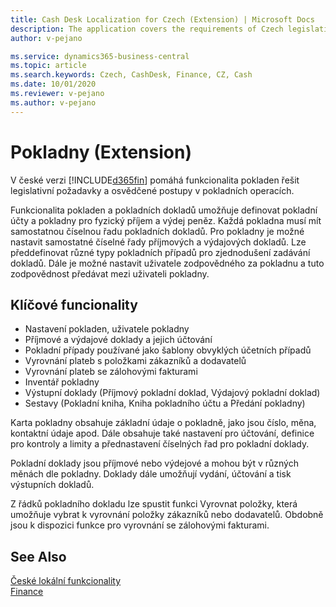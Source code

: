 ```yaml
---
title: Cash Desk Localization for Czech (Extension) | Microsoft Docs
description: The application covers the requirements of Czech legislation and best practices for Microsoft Dynamics 365 Business Central in the field of cash registers.
author: v-pejano

ms.service: dynamics365-business-central
ms.topic: article
ms.search.keywords: Czech, CashDesk, Finance, CZ, Cash
ms.date: 10/01/2020
ms.reviewer: v-pejano
ms.author: v-pejano
---
```


# Pokladny (Extension)

V české verzi [!INCLUDE[d365fin](../../includes/d365fin_md.md)] pomáhá funkcionalita pokladen řešit legislativní požadavky a osvědčené postupy v pokladních operacích.

Funkcionalita pokladen a pokladních dokladů umožňuje definovat pokladní účty a pokladny pro fyzický příjem a výdej peněz. Každá pokladna musí mít samostatnou číselnou řadu pokladních dokladů. Pro pokladny je možné nastavit samostatné číselné řady příjmových a výdajových dokladů. Lze předdefinovat různé typy pokladních případů pro zjednodušení zadávání dokladů. Dále je možné nastavit uživatele zodpovědného za pokladnu a tuto zodpovědnost předávat mezi uživateli pokladny.  

## Klíčové funcionality

- Nastavení pokladen, uživatele pokladny
- Příjmové a výdajové doklady a jejich účtování
- Pokladní případy používané jako šablony obvyklých účetních případů
- Vyrovnání plateb s položkami zákazníků a dodavatelů
- Vyrovnání plateb se zálohovými fakturami
- Inventář pokladny
- Výstupní doklady (Příjmový pokladní doklad, Výdajový pokladní doklad)
- Sestavy (Pokladní kniha, Kniha pokladního účtu a Předání pokladny)

Karta pokladny obsahuje základní údaje o pokladně, jako jsou číslo, měna, kontaktní údaje apod. Dále obsahuje také nastavení pro účtování, definice pro kontroly a limity a přednastavení číselných řad pro pokladní doklady.

Pokladní doklady jsou příjmové nebo výdejové a mohou být v různých měnách dle pokladny. Doklady dále umožňují vydání, účtování a tisk výstupních dokladů.

Z řádků pokladního dokladu lze spustit funkci Vyrovnat položky, která umožňuje vybrat k vyrovnání položky zákazníků nebo dodavatelů. Obdobně jsou k dispozici funkce pro vyrovnání se zálohovými fakturami.

## See Also

[České lokální funkcionality](czech-local-functionality.md)  
[Finance](../../finance.md)
